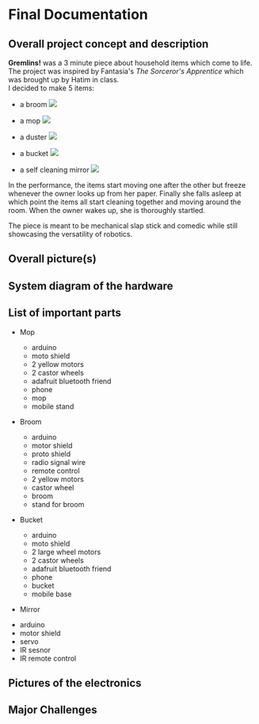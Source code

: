 # Final Documentation

## Overall project concept and description

**Gremlins!** was a 3 minute piece about household items which come to life. The project was inspired by Fantasia's *The Sorceror's Apprentice* which was brought up by Hatim in class. 
<br>
I decided to make 5 items:

* a broom
![](broom.jpg)

* a mop
![](broom.jpg)

* a duster
![](broom.jpg)

* a bucket
![](broom.jpg)

* a self cleaning mirror
![](broom.jpg)


In the performance, the items start moving one after the other but freeze whenever the owner looks up from her paper. Finally she falls asleep at which point the items all start cleaning together and moving around the room. When the owner wakes up, she is thoroughly startled.
<br>

The piece is meant to be mechanical slap stick and comedic while still showcasing the versatility of robotics.

## Overall picture(s)

## System diagram of the hardware

## List of important parts

* Mop
  - arduino
  - moto shield
  - 2 yellow motors
  - 2 castor wheels
  - adafruit bluetooth friend
  - phone
  - mop
  - mobile stand
  
* Broom
  - arduino
  - motor shield
  - proto shield
  - radio signal wire
  - remote control
  - 2 yellow motors
  - castor wheel
  - broom
  - stand for broom
  
* Bucket
  - arduino
  - moto shield
  - 2 large wheel motors
  - 2 castor wheels
  - adafruit bluetooth friend
  - phone
  - bucket
  - mobile base
  
 * Mirror
  - arduino
  - motor shield
  - servo
  - IR sesnor
  - IR remote control

## Pictures of the electronics

## Major Challenges
